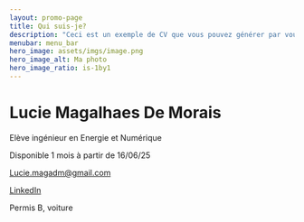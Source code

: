 ```yaml
---
layout: promo-page
title: Qui suis-je?
description: "Ceci est un exemple de CV que vous pouvez générer par vous-même"
menubar: menu_bar
hero_image: assets/imgs/image.png
hero_image_alt: Ma photo
hero_image_ratio: is-1by1
---
```


# Lucie Magalhaes De Morais
Elève ingénieur en Energie et Numérique


Disponible 1 mois à partir de 16/06/25

[Lucie.magadm@gmail.com](mailto:Lucie.magadm@gmail.com)

[LinkedIn](https://www.linkedin.com/in/Prenom.Nom)

Permis B, voiture

